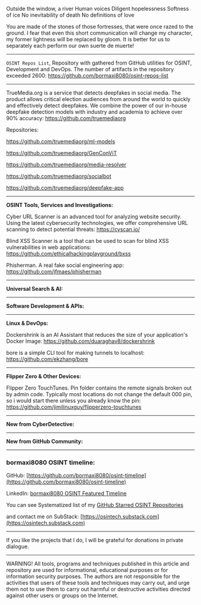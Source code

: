 
Outside the window, a river Human voices Diligent hopelessness Softness of ice No inevitability of death No definitions of love


You are made of the stones of those fortresses, that were once razed to the ground. I fear that even this short communication will change my character, my former lightness will be replaced by gloom. It is better for us to separately each perform our own suerte de muerte!

----

```OSINT Repos List```, Repository with gathered from GitHub utilities for OSINT, Development and DevOps. The number of artifacts in the repository exceeded 2600: https://github.com/bormaxi8080/osint-repos-list

----

TrueMedia.org is a service that detects deepfakes in social media. The product allows critical election audiences from around the world to quickly and effectively detect deepfakes. We combine the power of our in-house deepfake detection models with industry and academia to achieve over 90% accuracy: https://github.com/truemediaorg

Repositories:

https://github.com/truemediaorg/ml-models

https://github.com/truemediaorg/GenConViT

https://github.com/truemediaorg/media-resolver

https://github.com/truemediaorg/socialbot

https://github.com/truemediaorg/deepfake-app

----

**OSINT Tools, Services and Investigations:**

Cyber URL Scanner is an advanced tool for analyzing website security. Using the latest cybersecurity technologies, we offer comprehensive URL scanning to detect potential threats: https://cyscan.io/

Blind XSS Scanner is a tool that can be used to scan for blind XSS vulnerabilities in web applications: https://github.com/ethicalhackingplayground/bxss

Phisherman. A real fake social engineering app: https://github.com/jfmaes/phisherman

----

**Universal Search & AI:**



---

**Software Development & APIs:**



----

**Linux & DevOps:**

Dockershrink is an AI Assistant that reduces the size of your application's Docker Image: https://github.com/duaraghav8/dockershrink

bore is a simple CLI tool for making tunnels to localhost: https://github.com/ekzhang/bore

----

**Flipper Zero & Other Devices:**

Flipper Zero TouchTunes. Pin folder contains the remote signals broken out by admin code. Typically most locations do not change the default 000 pin, so i would start there unless you already know the pin: https://github.com/jimilinuxguy/flipperzero-touchtunes

----

**New from CyberDetective:**



----

**New from GitHub Community:**



----
### bormaxi8080 OSINT timeline:

GitHub: [https://github.com/bormaxi8080/osint-timeline](https://github.com/bormaxi8080/osint-timeline)

LinkedIn: [bormaxi8080 OSINT Featured Timeline](https://www.linkedin.com/in/osintech/details/featured/)

You can see Systematized list of my [GitHub Starred OSINT Repositories](https://github.com/bormaxi8080/osint-repos-list)

and contact me on SubStack: [https://osintech.substack.com](https://osintech.substack.com)

----

If you like the projects that I do, I will be grateful for donations in private dialogue.

----

WARNING! All tools, programs and techniques published in this article and repository are used for informational, educational purposes or for information security purposes. The authors are not responsible for the activities that users of these tools and techniques may carry out, and urge them not to use them to carry out harmful or destructive activities directed against other users or groups on the Internet.
